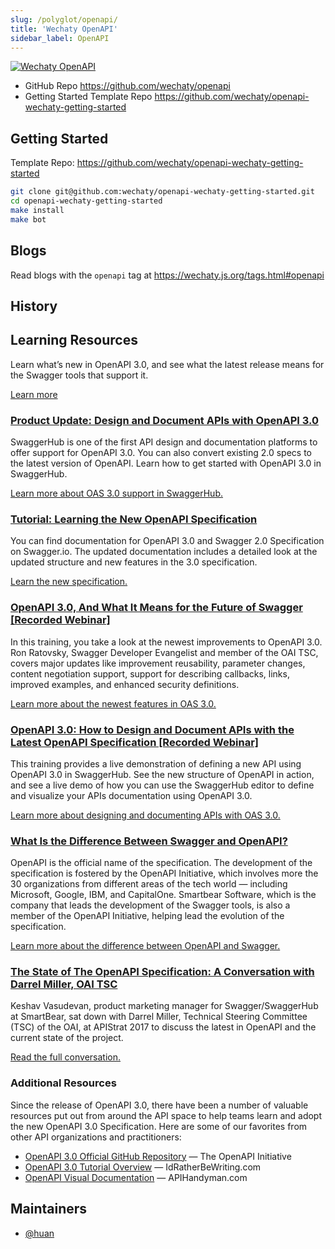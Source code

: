 ```yaml
---
slug: /polyglot/openapi/
title: 'Wechaty OpenAPI'
sidebar_label: OpenAPI
---
```


[![Wechaty OpenAPI](https://img.shields.io/badge/Wechaty-OpenAPI-6a4)](https://github.com/wechaty/openapi)

- GitHub Repo <https://github.com/wechaty/openapi>
- Getting Started Template Repo <https://github.com/wechaty/openapi-wechaty-getting-started>

## Getting Started

Template Repo: <https://github.com/wechaty/openapi-wechaty-getting-started>

```sh
git clone git@github.com:wechaty/openapi-wechaty-getting-started.git
cd openapi-wechaty-getting-started
make install
make bot
```

## Blogs

Read blogs with the `openapi` tag at <https://wechaty.js.org/tags.html#openapi>

## History

## Learning Resources

Learn what’s new in OpenAPI 3.0, and see what the latest release means for the Swagger tools that support it.

[Learn more](https://swagger.io/blog/announcing-openapi-3-0/)

### **[Product Update: Design and Document APIs with OpenAPI 3.0](https://swaggerhub.com/blog/news/openapi-3-0-swaggerhub-support/)**

SwaggerHub is one of the first API design and documentation platforms to offer support for OpenAPI 3.0. You can also convert existing 2.0 specs to the latest version of OpenAPI. Learn how to get started with OpenAPI 3.0 in SwaggerHub.

[Learn more about OAS 3.0 support in SwaggerHub.](https://swaggerhub.com/blog/news/openapi-3-0-swaggerhub-support/)

### **[Tutorial: Learning the New OpenAPI Specification](https://swagger.io/docs/specification/about/)**

You can find documentation for OpenAPI 3.0 and Swagger 2.0 Specification on Swagger.io. The updated documentation includes a detailed look at the updated structure and new features in the 3.0 specification.

[Learn the new specification.](https://swagger.io/docs/specification/about/)

### **[OpenAPI 3.0, And What It Means for the Future of Swagger [Recorded Webinar]](https://swaggerhub.com/blog/api-resources/openapi-3-0-video-tutorial/)**

In this training, you take a look at the newest improvements to OpenAPI 3.0. Ron Ratovsky, Swagger Developer Evangelist and member of the OAI TSC, covers major updates like improvement reusability, parameter changes, content negotiation support, support for describing callbacks, links, improved examples, and enhanced security definitions.

[Learn more about the newest features in OAS 3.0.](https://swaggerhub.com/blog/api-resources/openapi-3-0-video-tutorial/)

### **[OpenAPI 3.0: How to Design and Document APIs with the Latest OpenAPI Specification [Recorded Webinar]](https://swaggerhub.com/blog/api-design/openapi-3-0-specification-training/)**

This training provides a live demonstration of defining a new API using OpenAPI 3.0 in SwaggerHub. See the new structure of OpenAPI in action, and see a live demo of how you can use the SwaggerHub editor to define and visualize your APIs documentation using OpenAPI 3.0.

[Learn more about designing and documenting APIs with OAS 3.0.](https://swaggerhub.com/blog/api-design/openapi-3-0-specification-training/)

### **[What Is the Difference Between Swagger and OpenAPI?](https://swagger.io/blog/difference-between-swagger-and-openapi/)**

OpenAPI is the official name of the specification. The development of the specification is fostered by the OpenAPI Initiative, which involves more the 30 organizations from different areas of the tech world — including Microsoft, Google, IBM, and CapitalOne. Smartbear Software, which is the company that leads the development of the Swagger tools, is also a member of the OpenAPI Initiative, helping lead the evolution of the specification.

[Learn more about the difference between OpenAPI and Swagger.](https://swaggerhub.com/blog/api-design/openapi-3-0-specification-training/)

### **[The State of The OpenAPI Specification: A Conversation with Darrel Miller, OAI TSC](https://swagger.io/blog/openapi-specification-overview/)**

Keshav Vasudevan, product marketing manager for Swagger/SwaggerHub at SmartBear, sat down with Darrel Miller, Technical Steering Committee (TSC) of the OAI, at APIStrat 2017 to discuss the latest in OpenAPI and the current state of the project.

[Read the full conversation.](https://swagger.io/blog/openapi-specification-overview/)

### **Additional Resources**

Since the release of OpenAPI 3.0, there have been a number of valuable resources put out from around the API space to help teams learn and adopt the new OpenAPI 3.0 Specification. Here are some of our favorites from other API organizations and practitioners:

- [OpenAPI 3.0 Official GitHub Repository](https://github.com/OAI/OpenAPI-Specification) — The OpenAPI Initiative
- [OpenAPI 3.0 Tutorial Overview](https://idratherbewriting.com/learnapidoc/pubapis_openapi_tutorial_overview) — IdRatherBeWriting.com
- [OpenAPI Visual Documentation](https://apihandyman.io/openapi-visual-documentation-updated-with-3.0.0-rc0/) — APIHandyman.com

## Maintainers

- [@huan](https://wechaty.js.org/contributors/huan)
